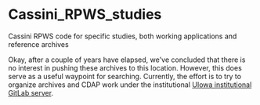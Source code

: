 # Cassini_RPWS_studies
Cassini RPWS code for specific studies, both working applications and reference archives

Okay, after a couple of years have elapsed, we've concluded that there is no interest in pushing these archives to this location.  However, this does serve as a useful waypoint for searching.  Currently, the effort is to try to organize archives and CDAP work under the institutional [UIowa institutional GitLab server](https://research-git.uiowa.edu/space-physics/cassini/rpws).
